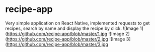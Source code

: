 # recipe-app
Very simple application on React Native, implemented requests to get recipes, search by name and display the recipe by click.
![Image 1](https://github.com/recipe-app/blob/master/1.jpg
![Image 2](https://github.com/recipe-app/blob/master/2.jpg
![Image 3](https://github.com/recipe-app/blob/master/3.jpg
